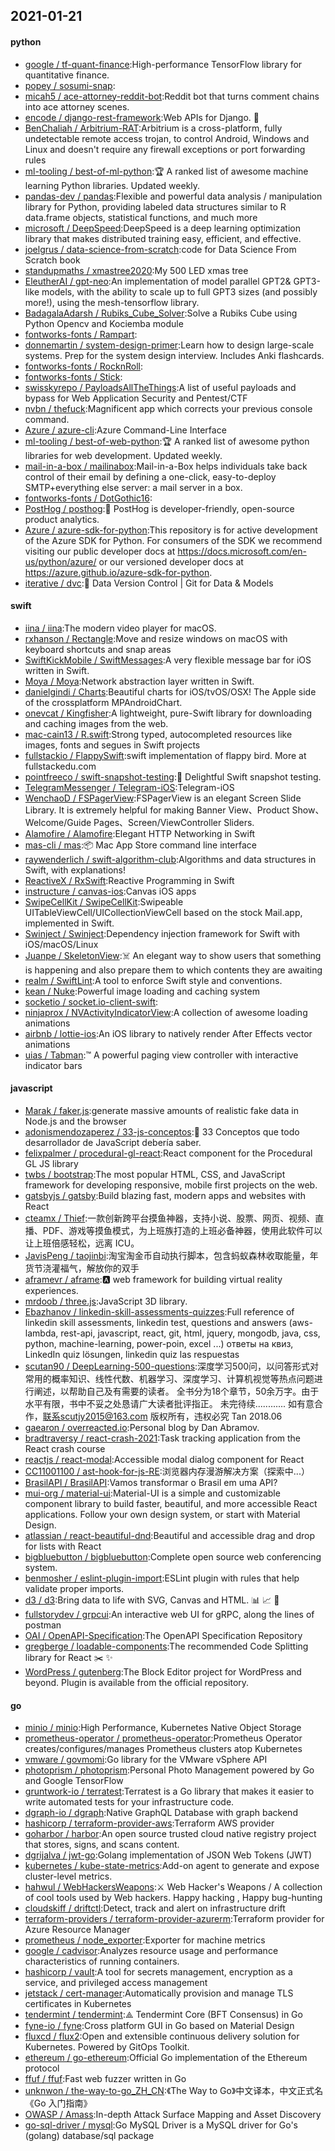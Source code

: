 ## 2021-01-21

#### python
* [google / tf-quant-finance](https://github.com/google/tf-quant-finance):High-performance TensorFlow library for quantitative finance.
* [popey / sosumi-snap](https://github.com/popey/sosumi-snap):
* [micah5 / ace-attorney-reddit-bot](https://github.com/micah5/ace-attorney-reddit-bot):Reddit bot that turns comment chains into ace attorney scenes.
* [encode / django-rest-framework](https://github.com/encode/django-rest-framework):Web APIs for Django.
🎸
* [BenChaliah / Arbitrium-RAT](https://github.com/BenChaliah/Arbitrium-RAT):Arbitrium is a cross-platform, fully undetectable remote access trojan, to control Android, Windows and Linux and doesn't require any firewall exceptions or port forwarding rules
* [ml-tooling / best-of-ml-python](https://github.com/ml-tooling/best-of-ml-python):🏆
A ranked list of awesome machine learning Python libraries. Updated weekly.
* [pandas-dev / pandas](https://github.com/pandas-dev/pandas):Flexible and powerful data analysis / manipulation library for Python, providing labeled data structures similar to R data.frame objects, statistical functions, and much more
* [microsoft / DeepSpeed](https://github.com/microsoft/DeepSpeed):DeepSpeed is a deep learning optimization library that makes distributed training easy, efficient, and effective.
* [joelgrus / data-science-from-scratch](https://github.com/joelgrus/data-science-from-scratch):code for Data Science From Scratch book
* [standupmaths / xmastree2020](https://github.com/standupmaths/xmastree2020):My 500 LED xmas tree
* [EleutherAI / gpt-neo](https://github.com/EleutherAI/gpt-neo):An implementation of model parallel GPT2& GPT3-like models, with the ability to scale up to full GPT3 sizes (and possibly more!), using the mesh-tensorflow library.
* [BadagalaAdarsh / Rubiks_Cube_Solver](https://github.com/BadagalaAdarsh/Rubiks_Cube_Solver):Solve a Rubiks Cube using Python Opencv and Kociemba module
* [fontworks-fonts / Rampart](https://github.com/fontworks-fonts/Rampart):
* [donnemartin / system-design-primer](https://github.com/donnemartin/system-design-primer):Learn how to design large-scale systems. Prep for the system design interview. Includes Anki flashcards.
* [fontworks-fonts / RocknRoll](https://github.com/fontworks-fonts/RocknRoll):
* [fontworks-fonts / Stick](https://github.com/fontworks-fonts/Stick):
* [swisskyrepo / PayloadsAllTheThings](https://github.com/swisskyrepo/PayloadsAllTheThings):A list of useful payloads and bypass for Web Application Security and Pentest/CTF
* [nvbn / thefuck](https://github.com/nvbn/thefuck):Magnificent app which corrects your previous console command.
* [Azure / azure-cli](https://github.com/Azure/azure-cli):Azure Command-Line Interface
* [ml-tooling / best-of-web-python](https://github.com/ml-tooling/best-of-web-python):🏆
A ranked list of awesome python libraries for web development. Updated weekly.
* [mail-in-a-box / mailinabox](https://github.com/mail-in-a-box/mailinabox):Mail-in-a-Box helps individuals take back control of their email by defining a one-click, easy-to-deploy SMTP+everything else server: a mail server in a box.
* [fontworks-fonts / DotGothic16](https://github.com/fontworks-fonts/DotGothic16):
* [PostHog / posthog](https://github.com/PostHog/posthog):🦔
PostHog is developer-friendly, open-source product analytics.
* [Azure / azure-sdk-for-python](https://github.com/Azure/azure-sdk-for-python):This repository is for active development of the Azure SDK for Python. For consumers of the SDK we recommend visiting our public developer docs at https://docs.microsoft.com/en-us/python/azure/ or our versioned developer docs at https://azure.github.io/azure-sdk-for-python.
* [iterative / dvc](https://github.com/iterative/dvc):🦉
Data Version Control | Git for Data & Models

#### swift
* [iina / iina](https://github.com/iina/iina):The modern video player for macOS.
* [rxhanson / Rectangle](https://github.com/rxhanson/Rectangle):Move and resize windows on macOS with keyboard shortcuts and snap areas
* [SwiftKickMobile / SwiftMessages](https://github.com/SwiftKickMobile/SwiftMessages):A very flexible message bar for iOS written in Swift.
* [Moya / Moya](https://github.com/Moya/Moya):Network abstraction layer written in Swift.
* [danielgindi / Charts](https://github.com/danielgindi/Charts):Beautiful charts for iOS/tvOS/OSX! The Apple side of the crossplatform MPAndroidChart.
* [onevcat / Kingfisher](https://github.com/onevcat/Kingfisher):A lightweight, pure-Swift library for downloading and caching images from the web.
* [mac-cain13 / R.swift](https://github.com/mac-cain13/R.swift):Strong typed, autocompleted resources like images, fonts and segues in Swift projects
* [fullstackio / FlappySwift](https://github.com/fullstackio/FlappySwift):swift implementation of flappy bird. More at fullstackedu.com
* [pointfreeco / swift-snapshot-testing](https://github.com/pointfreeco/swift-snapshot-testing):📸
Delightful Swift snapshot testing.
* [TelegramMessenger / Telegram-iOS](https://github.com/TelegramMessenger/Telegram-iOS):Telegram-iOS
* [WenchaoD / FSPagerView](https://github.com/WenchaoD/FSPagerView):FSPagerView is an elegant Screen Slide Library. It is extremely helpful for making Banner View、Product Show、Welcome/Guide Pages、Screen/ViewController Sliders.
* [Alamofire / Alamofire](https://github.com/Alamofire/Alamofire):Elegant HTTP Networking in Swift
* [mas-cli / mas](https://github.com/mas-cli/mas):📦
Mac App Store command line interface
* [raywenderlich / swift-algorithm-club](https://github.com/raywenderlich/swift-algorithm-club):Algorithms and data structures in Swift, with explanations!
* [ReactiveX / RxSwift](https://github.com/ReactiveX/RxSwift):Reactive Programming in Swift
* [instructure / canvas-ios](https://github.com/instructure/canvas-ios):Canvas iOS apps
* [SwipeCellKit / SwipeCellKit](https://github.com/SwipeCellKit/SwipeCellKit):Swipeable UITableViewCell/UICollectionViewCell based on the stock Mail.app, implemented in Swift.
* [Swinject / Swinject](https://github.com/Swinject/Swinject):Dependency injection framework for Swift with iOS/macOS/Linux
* [Juanpe / SkeletonView](https://github.com/Juanpe/SkeletonView):☠️
An elegant way to show users that something is happening and also prepare them to which contents they are awaiting
* [realm / SwiftLint](https://github.com/realm/SwiftLint):A tool to enforce Swift style and conventions.
* [kean / Nuke](https://github.com/kean/Nuke):Powerful image loading and caching system
* [socketio / socket.io-client-swift](https://github.com/socketio/socket.io-client-swift):
* [ninjaprox / NVActivityIndicatorView](https://github.com/ninjaprox/NVActivityIndicatorView):A collection of awesome loading animations
* [airbnb / lottie-ios](https://github.com/airbnb/lottie-ios):An iOS library to natively render After Effects vector animations
* [uias / Tabman](https://github.com/uias/Tabman):™️
A powerful paging view controller with interactive indicator bars

#### javascript
* [Marak / faker.js](https://github.com/Marak/faker.js):generate massive amounts of realistic fake data in Node.js and the browser
* [adonismendozaperez / 33-js-conceptos](https://github.com/adonismendozaperez/33-js-conceptos):📜
33 Conceptos que todo desarrollador de JavaScript debería saber.
* [felixpalmer / procedural-gl-react](https://github.com/felixpalmer/procedural-gl-react):React component for the Procedural GL JS library
* [twbs / bootstrap](https://github.com/twbs/bootstrap):The most popular HTML, CSS, and JavaScript framework for developing responsive, mobile first projects on the web.
* [gatsbyjs / gatsby](https://github.com/gatsbyjs/gatsby):Build blazing fast, modern apps and websites with React
* [cteamx / Thief](https://github.com/cteamx/Thief):一款创新跨平台摸鱼神器，支持小说、股票、网页、视频、直播、PDF、游戏等摸鱼模式，为上班族打造的上班必备神器，使用此软件可以让上班倍感轻松，远离 ICU。
* [JavisPeng / taojinbi](https://github.com/JavisPeng/taojinbi):淘宝淘金币自动执行脚本，包含蚂蚁森林收取能量，年货节浇灌福气，解放你的双手
* [aframevr / aframe](https://github.com/aframevr/aframe):🅰️
web framework for building virtual reality experiences.
* [mrdoob / three.js](https://github.com/mrdoob/three.js):JavaScript 3D library.
* [Ebazhanov / linkedin-skill-assessments-quizzes](https://github.com/Ebazhanov/linkedin-skill-assessments-quizzes):Full reference of linkedin skill assessments, linkedin test, questions and answers (aws-lambda, rest-api, javascript, react, git, html, jquery, mongodb, java, css, python, machine-learning, power-poin, excel ...) ответы на квиз, LinkedIn quiz lösungen, linkedin quiz las respuestas
* [scutan90 / DeepLearning-500-questions](https://github.com/scutan90/DeepLearning-500-questions):深度学习500问，以问答形式对常用的概率知识、线性代数、机器学习、深度学习、计算机视觉等热点问题进行阐述，以帮助自己及有需要的读者。 全书分为18个章节，50余万字。由于水平有限，书中不妥之处恳请广大读者批评指正。 未完待续............ 如有意合作，联系scutjy2015@163.com 版权所有，违权必究 Tan 2018.06
* [gaearon / overreacted.io](https://github.com/gaearon/overreacted.io):Personal blog by Dan Abramov.
* [bradtraversy / react-crash-2021](https://github.com/bradtraversy/react-crash-2021):Task tracking application from the React crash course
* [reactjs / react-modal](https://github.com/reactjs/react-modal):Accessible modal dialog component for React
* [CC11001100 / ast-hook-for-js-RE](https://github.com/CC11001100/ast-hook-for-js-RE):浏览器内存漫游解决方案（探索中...）
* [BrasilAPI / BrasilAPI](https://github.com/BrasilAPI/BrasilAPI):Vamos transformar o Brasil em uma API?
* [mui-org / material-ui](https://github.com/mui-org/material-ui):Material-UI is a simple and customizable component library to build faster, beautiful, and more accessible React applications. Follow your own design system, or start with Material Design.
* [atlassian / react-beautiful-dnd](https://github.com/atlassian/react-beautiful-dnd):Beautiful and accessible drag and drop for lists with React
* [bigbluebutton / bigbluebutton](https://github.com/bigbluebutton/bigbluebutton):Complete open source web conferencing system.
* [benmosher / eslint-plugin-import](https://github.com/benmosher/eslint-plugin-import):ESLint plugin with rules that help validate proper imports.
* [d3 / d3](https://github.com/d3/d3):Bring data to life with SVG, Canvas and HTML.
📊
📈
🎉
* [fullstorydev / grpcui](https://github.com/fullstorydev/grpcui):An interactive web UI for gRPC, along the lines of postman
* [OAI / OpenAPI-Specification](https://github.com/OAI/OpenAPI-Specification):The OpenAPI Specification Repository
* [gregberge / loadable-components](https://github.com/gregberge/loadable-components):The recommended Code Splitting library for React
✂️
✨
* [WordPress / gutenberg](https://github.com/WordPress/gutenberg):The Block Editor project for WordPress and beyond. Plugin is available from the official repository.

#### go
* [minio / minio](https://github.com/minio/minio):High Performance, Kubernetes Native Object Storage
* [prometheus-operator / prometheus-operator](https://github.com/prometheus-operator/prometheus-operator):Prometheus Operator creates/configures/manages Prometheus clusters atop Kubernetes
* [vmware / govmomi](https://github.com/vmware/govmomi):Go library for the VMware vSphere API
* [photoprism / photoprism](https://github.com/photoprism/photoprism):Personal Photo Management powered by Go and Google TensorFlow
* [gruntwork-io / terratest](https://github.com/gruntwork-io/terratest):Terratest is a Go library that makes it easier to write automated tests for your infrastructure code.
* [dgraph-io / dgraph](https://github.com/dgraph-io/dgraph):Native GraphQL Database with graph backend
* [hashicorp / terraform-provider-aws](https://github.com/hashicorp/terraform-provider-aws):Terraform AWS provider
* [goharbor / harbor](https://github.com/goharbor/harbor):An open source trusted cloud native registry project that stores, signs, and scans content.
* [dgrijalva / jwt-go](https://github.com/dgrijalva/jwt-go):Golang implementation of JSON Web Tokens (JWT)
* [kubernetes / kube-state-metrics](https://github.com/kubernetes/kube-state-metrics):Add-on agent to generate and expose cluster-level metrics.
* [hahwul / WebHackersWeapons](https://github.com/hahwul/WebHackersWeapons):⚔️
Web Hacker's Weapons / A collection of cool tools used by Web hackers. Happy hacking , Happy bug-hunting
* [cloudskiff / driftctl](https://github.com/cloudskiff/driftctl):Detect, track and alert on infrastructure drift
* [terraform-providers / terraform-provider-azurerm](https://github.com/terraform-providers/terraform-provider-azurerm):Terraform provider for Azure Resource Manager
* [prometheus / node_exporter](https://github.com/prometheus/node_exporter):Exporter for machine metrics
* [google / cadvisor](https://github.com/google/cadvisor):Analyzes resource usage and performance characteristics of running containers.
* [hashicorp / vault](https://github.com/hashicorp/vault):A tool for secrets management, encryption as a service, and privileged access management
* [jetstack / cert-manager](https://github.com/jetstack/cert-manager):Automatically provision and manage TLS certificates in Kubernetes
* [tendermint / tendermint](https://github.com/tendermint/tendermint):⟁ Tendermint Core (BFT Consensus) in Go
* [fyne-io / fyne](https://github.com/fyne-io/fyne):Cross platform GUI in Go based on Material Design
* [fluxcd / flux2](https://github.com/fluxcd/flux2):Open and extensible continuous delivery solution for Kubernetes. Powered by GitOps Toolkit.
* [ethereum / go-ethereum](https://github.com/ethereum/go-ethereum):Official Go implementation of the Ethereum protocol
* [ffuf / ffuf](https://github.com/ffuf/ffuf):Fast web fuzzer written in Go
* [unknwon / the-way-to-go_ZH_CN](https://github.com/unknwon/the-way-to-go_ZH_CN):《The Way to Go》中文译本，中文正式名《Go 入门指南》
* [OWASP / Amass](https://github.com/OWASP/Amass):In-depth Attack Surface Mapping and Asset Discovery
* [go-sql-driver / mysql](https://github.com/go-sql-driver/mysql):Go MySQL Driver is a MySQL driver for Go's (golang) database/sql package
